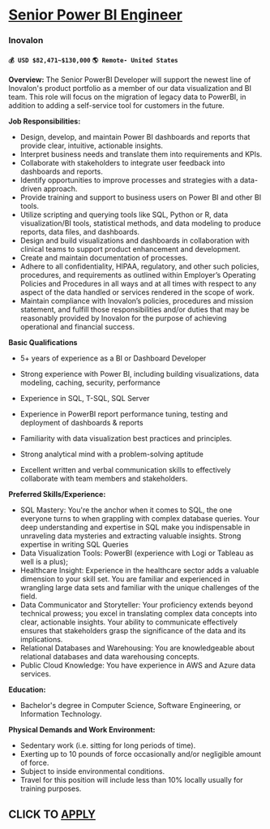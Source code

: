 # [Senior Power BI Engineer](https://www.remotewlb.com/apply/senior-power-bi-engineer)  
### Inovalon  
#### `💰 USD $82,471~$130,000` `🌎 Remote- United States`  

**Overview:** The Senior PowerBI Developer will support the newest line of Inovalon's product portfolio as a member of our data visualization and BI team. This role will focus on the migration of legacy data to PowerBI, in addition to adding a self-service tool for customers in the future.

**Job Responsibilities:**

  * Design, develop, and maintain Power BI dashboards and reports that provide clear, intuitive, actionable insights.
  * Interpret business needs and translate them into requirements and KPIs.
  * Collaborate with stakeholders to integrate user feedback into dashboards and reports.
  * Identify opportunities to improve processes and strategies with a data-driven approach.
  * Provide training and support to business users on Power BI and other BI tools.
  * Utilize scripting and querying tools like SQL, Python or R, data visualization/BI tools, statistical methods, and data modeling to produce reports, data files, and dashboards.
  * Design and build visualizations and dashboards in collaboration with clinical teams to support product enhancement and development.
  * Create and maintain documentation of processes.
  * Adhere to all confidentiality, HIPAA, regulatory, and other such policies, procedures, and requirements as outlined within Employer’s Operating Policies and Procedures in all ways and at all times with respect to any aspect of the data handled or services rendered in the scope of work.
  * Maintain compliance with Inovalon’s policies, procedures and mission statement, and fulfill those responsibilities and/or duties that may be reasonably provided by Inovalon for the purpose of achieving operational and financial success.

**Basic Qualifications**

  * 5+ years of experience as a BI or Dashboard Developer
  * Strong experience with Power BI, including building visualizations, data modeling, caching, security, performance
  * Experience in SQL, T-SQL, SQL Server  

  * Experience in PowerBI report performance tuning, testing and deployment of dashboards & reports 
  * Familiarity with data visualization best practices and principles.
  * Strong analytical mind with a problem-solving aptitude
  * Excellent written and verbal communication skills to effectively collaborate with team members and stakeholders.

**Preferred Skills/Experience:**

  * SQL Mastery: You're the anchor when it comes to SQL, the one everyone turns to when grappling with complex database queries. Your deep understanding and expertise in SQL make you indispensable in unraveling data mysteries and extracting valuable insights. Strong expertise in writing SQL Queries
  * Data Visualization Tools: PowerBI (experience with Logi or Tableau as well is a plus);
  * Healthcare Insight: Experience in the healthcare sector adds a valuable dimension to your skill set. You are familiar and experienced in wrangling large data sets and familiar with the unique challenges of the field.
  * Data Communicator and Storyteller: Your proficiency extends beyond technical prowess; you excel in translating complex data concepts into clear, actionable insights. Your ability to communicate effectively ensures that stakeholders grasp the significance of the data and its implications.
  * Relational Databases and Warehousing: You are knowledgeable about relational databases and data warehousing concepts.
  * Public Cloud Knowledge: You have experience in AWS and Azure data services. 

**Education:**

  * Bachelor's degree in Computer Science, Software Engineering, or Information Technology.

**Physical Demands and Work Environment:**

  * Sedentary work (i.e. sitting for long periods of time).
  * Exerting up to 10 pounds of force occasionally and/or negligible amount of force.
  * Subject to inside environmental conditions.
  * Travel for this position will include less than 10% locally usually for training purposes.

  
## CLICK TO [APPLY](https://www.remotewlb.com/apply/senior-power-bi-engineer)

